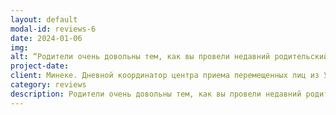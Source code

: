 ```yaml
---
layout: default
modal-id: reviews-6
date: 2024-01-06
img: 
alt: “Родители очень довольны тем, как вы провели недавний родительский вечер; это было очень ценно для них. Мы были бы рады, если бы вы смогли прийти еще раз.“
project-date: 
client: Минеке. Дневной координатор центра приема перемещенных лиц из Украины, Гаага
category: reviews
description: Родители очень довольны тем, как вы провели недавний родительский вечер; это было очень ценно для них. Мы были бы рады, если бы вы смогли прийти еще раз.
---
```

